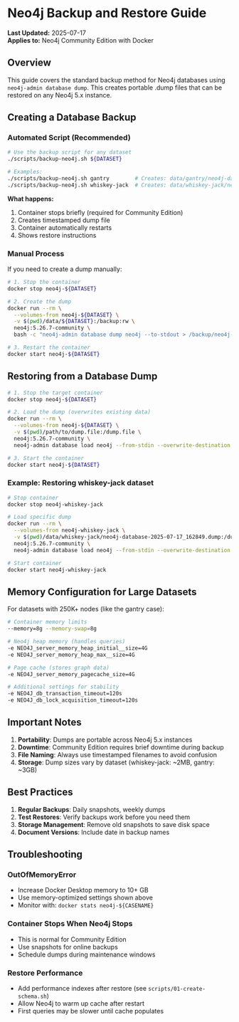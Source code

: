 # Neo4j Backup and Restore Guide

**Last Updated:** 2025-07-17  
**Applies to:** Neo4j Community Edition with Docker

## Overview

This guide covers the standard backup method for Neo4j databases using `neo4j-admin database dump`.
This creates portable .dump files that can be restored on any Neo4j 5.x instance.

## Creating a Database Backup

### Automated Script (Recommended)

```bash
# Use the backup script for any dataset
./scripts/backup-neo4j.sh ${DATASET}

# Examples:
./scripts/backup-neo4j.sh gantry        # Creates: data/gantry/neo4j-database-TIMESTAMP.dump
./scripts/backup-neo4j.sh whiskey-jack  # Creates: data/whiskey-jack/neo4j-database-TIMESTAMP.dump
```

**What happens:**
1. Container stops briefly (required for Community Edition)
2. Creates timestamped dump file
3. Container automatically restarts
4. Shows restore instructions

### Manual Process

If you need to create a dump manually:

```bash
# 1. Stop the container
docker stop neo4j-${DATASET}

# 2. Create the dump
docker run --rm \
  --volumes-from neo4j-${DATASET} \
  -v $(pwd)/data/${DATASET}:/backup:rw \
  neo4j:5.26.7-community \
  bash -c "neo4j-admin database dump neo4j --to-stdout > /backup/neo4j-database-$(date +%Y-%m-%d_%H%M%S).dump"

# 3. Restart the container
docker start neo4j-${DATASET}
```

## Restoring from a Database Dump

```bash
# 1. Stop the target container
docker stop neo4j-${DATASET}

# 2. Load the dump (overwrites existing data)
docker run --rm \
  --volumes-from neo4j-${DATASET} \
  -v $(pwd)/path/to/dump.file:/dump.file \
  neo4j:5.26.7-community \
  neo4j-admin database load neo4j --from-stdin --overwrite-destination < /dump.file

# 3. Start the container
docker start neo4j-${DATASET}
```

### Example: Restoring whiskey-jack dataset

```bash
# Stop container
docker stop neo4j-whiskey-jack

# Load specific dump
docker run --rm \
  --volumes-from neo4j-whiskey-jack \
  -v $(pwd)/data/whiskey-jack/neo4j-database-2025-07-17_162849.dump:/dump.file \
  neo4j:5.26.7-community \
  neo4j-admin database load neo4j --from-stdin --overwrite-destination < /dump.file

# Start container
docker start neo4j-whiskey-jack
```

## Memory Configuration for Large Datasets

For datasets with 250K+ nodes (like the gantry case):

```bash
# Container memory limits
--memory=8g --memory-swap=8g

# Neo4j heap memory (handles queries)
-e NEO4J_server_memory_heap_initial__size=4G
-e NEO4J_server_memory_heap_max__size=4G

# Page cache (stores graph data)
-e NEO4J_server_memory_pagecache_size=4G

# Additional settings for stability
-e NEO4J_db_transaction_timeout=120s
-e NEO4J_db_lock_acquisition_timeout=120s
```

## Important Notes

1. **Portability**: Dumps are portable across Neo4j 5.x instances
2. **Downtime**: Community Edition requires brief downtime during backup
3. **File Naming**: Always use timestamped filenames to avoid confusion
4. **Storage**: Dump sizes vary by dataset (whiskey-jack: ~2MB, gantry: ~3GB)

## Best Practices

1. **Regular Backups**: Daily snapshots, weekly dumps
2. **Test Restores**: Verify backups work before you need them
3. **Storage Management**: Remove old snapshots to save disk space
4. **Document Versions**: Include date in backup names

## Troubleshooting

### OutOfMemoryError
- Increase Docker Desktop memory to 10+ GB
- Use memory-optimized settings shown above
- Monitor with: `docker stats neo4j-${CASENAME}`

### Container Stops When Neo4j Stops
- This is normal for Community Edition
- Use snapshots for online backups
- Schedule dumps during maintenance windows

### Restore Performance
- Add performance indexes after restore (see `scripts/01-create-schema.sh`)
- Allow Neo4j to warm up cache after restart
- First queries may be slower until cache populates